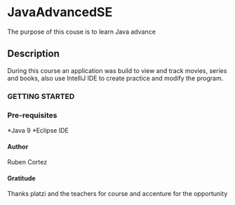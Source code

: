 # JavaAdvancedSE
The purpose of this couse is to learn Java advance

## Description

During this course an application was build to view and track movies, series and books, also use IntelliJ IDE to create practice and modify the program.

### GETTING STARTED

### Pre-requisites

*Java 9
*Eclipse IDE

#### Author

Ruben Cortez

#### Gratitude

Thanks platzi and the teachers for course and accenture for the opportunity


